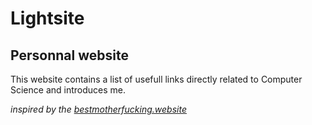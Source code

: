 # Lightsite
## Personnal website

This website contains a list of usefull links directly related to Computer Science and introduces me.


*inspired by the [bestmotherfucking.website](https://bestmotherfucking.website)*
